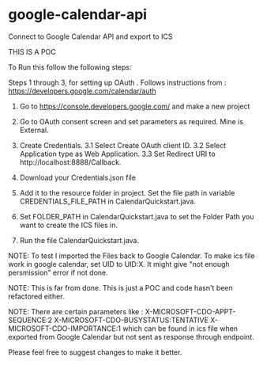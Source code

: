 # google-calendar-api
Connect to Google Calendar API and export to ICS

THIS IS A POC

To Run this follow the following steps:

Steps 1 through 3, for setting up OAuth . Follows instructions from : https://developers.google.com/calendar/auth
1. Go to https://console.developers.google.com/ and make a new project
2. Go to OAuth consent screen and set parameters as required. Mine is External.
3. Create Credentials. 
  3.1 Select Create OAuth client ID. 
  3.2 Select Application type as Web Application.
  3.3 Set Redirect URI to http://localhost:8888/Callback.
  
4. Download your Credentials.json file
5. Add it to the resource folder in project. Set the file path in variable CREDENTIALS_FILE_PATH in CalendarQuickstart.java.
6. Set FOLDER_PATH in CalendarQuickstart.java to set the Folder Path you want to create the ICS files in.
7. Run the file CalendarQuickstart.java. 


NOTE: To test I imported the Files back to Google Calendar. To make ics file work in google calendar, set UID to UID:X. 
      It might give "not enough persmission" error if not done.
      
NOTE: This is far from done. This is just a POC and code hasn't been refactored either.

NOTE: There are certain parameters like :
    X-MICROSOFT-CDO-APPT-SEQUENCE:2
		X-MICROSOFT-CDO-BUSYSTATUS:TENTATIVE
		X-MICROSOFT-CDO-IMPORTANCE:1
    which can be found in ics file when exported from Google Calendar but not sent as response through endpoint.
    
Please feel free to suggest changes to make it better.
